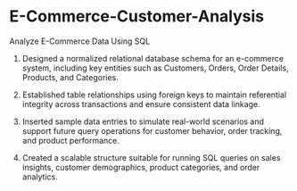 # E-Commerce-Customer-Analysis
Analyze E-Commerce Data Using SQL

1. Designed a normalized relational database schema for an e-commerce system, including key entities such as Customers, Orders, Order Details, Products, and 
   Categories.

2. Established table relationships using foreign keys to maintain referential integrity across transactions and ensure consistent data linkage.

3. Inserted sample data entries to simulate real-world scenarios and support future query operations for customer behavior, order tracking, and product performance.

4. Created a scalable structure suitable for running SQL queries on sales insights, customer demographics, product categories, and order analytics.
